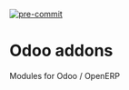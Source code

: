 [![pre-commit](https://github.com/avanzosc/odoo-addons/actions/workflows/pre-commit.yml/badge.svg?branch=14.0)](https://github.com/avanzosc/odoo-addons/actions/workflows/pre-commit.yml)

Odoo addons
===========

Modules for Odoo / OpenERP

